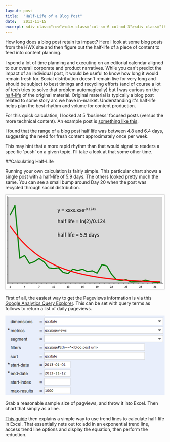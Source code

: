 ```yaml
---
layout: post
title:  "Half-Life of a Blog Post"
date:   2013-11-15
excerpt: <div class="row"><div class="col-sm-6 col-md-3"><div class="thumbnail"><img src="/images/content-half-life.png"/></div></div><div class="col-sm-6 col-md-9"><p class="lead">How long does a blog post retain its impact? Here I look at some blog posts from the HWX site and then figure out the half-life of a piece of content to feed into content planning.</p></div></div>
---
```


<p class="lead">How long does a blog post retain its impact? Here I look at some blog posts from the HWX site and then figure out the half-life of a piece of content to feed into content planning.</p>

I spend a lot of time planning and executing on an editorial calendar aligned to our overall corporate and product narratives. While you can't predict the impact of an individual post, it would be useful to know how long it would remain fresh for. Social distribution doesn't remain live for very long and should be subject to best timings and recycling efforts (and of course a lot of tech tries to solve that problem automagically) but I was curious on the [half-life](http://en.wikipedia.org/wiki/Half-life) of the original material. Original material is typically a blog post related to some story arc we have in-market. Understanding it's half-life helps plan the best rhythm and volume for content production.

For this quick calculation, I looked at 5 'business' focused posts (versus the more technical content). An example post is [something like this](http://hortonworks.com/blog/hadoops-part-in-a-modern-data-architecture/).

<div class="alert alert-info">I found that the range of a blog post half life was between 4.8 and 6.4 days, suggesting the need for fresh content approximately once per week.</div>

This may hint that a more rapid rhythm than that would signal to readers a specific 'push' on a given topic. I'll take a look at that some other time.

##Calculating Half-Life

Running your own calculation is fairly simple. This particular chart shows a single post with a half-life of 5.9 days. The others looked pretty much the same. You can see a small bump around Day 20 when the post was recycled through social distribution. 

<p><div class="row">
  <div class="col-md-8 col-md-offset-2">
		<img src="/images/content-half-life.png" class="img-responsive"/>
	</div>
</div></p>

First of all, the easiest way to get the Pageviews information is via this [Google Analytics Query Explorer](http://ga-dev-tools.appspot.com/explorer/). This can be set with query terms as follows to return a list of daily pageviews. 

<p><div class="row">
  <div class="col-md-8 col-md-offset-2">
<img src="/images/query-explorer-settings.png" class="img-responsive"/>
	</div>
</div></p>

Grab a reasonable sample size of pagviews, and throw it into Excel. Then chart that simply as a line.

[This guide](http://www.lepla.org/en/modules/Activities/m22/m22-evaxl.htm) then explains a simple way to use trend lines to calculate half-life in Excel. That essentially nets out to: add in an exponential trend line, access trend line options and display the equation, then perform the reduction.




